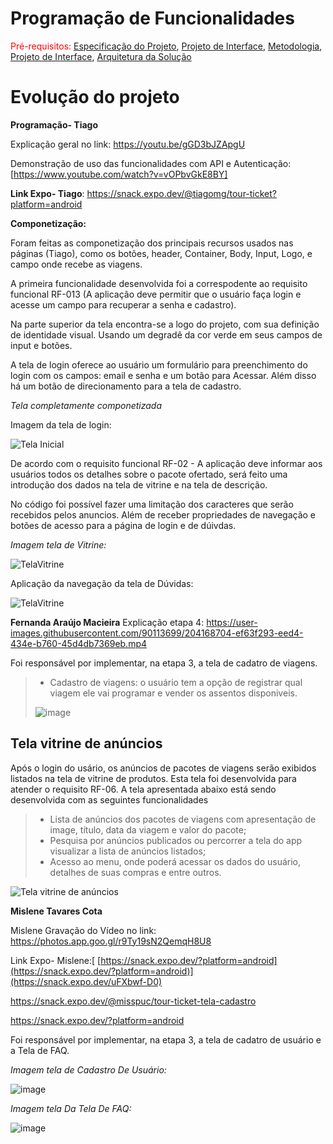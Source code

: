 # Programação de Funcionalidades



<span style="color:red">Pré-requisitos: <a href="2-Especificação do Projeto.md"> Especificação do Projeto</a></span>, <a href="3-Projeto de Interface.md"> Projeto de Interface</a>, <a href="4-Metodologia.md"> Metodologia</a>, <a href="3-Projeto de Interface.md"> Projeto de Interface</a>, <a href="5-Arquitetura da Solução.md"> Arquitetura da Solução</a>

# Evolução do projeto

**Programação- Tiago**

Explicação geral no link: https://youtu.be/gGD3bJZApgU

Demonstração de uso das funcionalidades com API e Autenticação: [https://www.youtube.com/watch?v=vOPbvGkE8BY]

**Link Expo- Tiago**: https://snack.expo.dev/@tiagomg/tour-ticket?platform=android

**Componetização:**

Foram feitas as componetização dos principais recursos usados nas páginas (Tiago), como os botões, header, Container, Body, Input, Logo, e campo onde recebe as viagens. 

A primeira funcionalidade desenvolvida foi a correspodente ao requisito funcional RF-013 (A aplicação deve permitir que o usuário faça login e acesse um campo para recuperar a senha e cadastro). 

Na parte superior da tela encontra-se a logo do projeto, com sua definição de identidade visual. Usando um degradê da cor verde em seus campos de input e botões. 

A tela de login oferece ao usuário um formulário para preenchimento do login com os campos: email e senha e  um botão para Acessar. Além disso há um botão de direcionamento para a tela de cadastro. 

*Tela completamente componetizada*



Imagem da tela de login: 

![Tela Inicial](img/login.JPG)


De acordo com o requisito funcional RF-02	- A aplicação deve informar aos usuários todos os detalhes sobre o pacote ofertado, será feito uma introdução dos dados na tela de vitrine e na tela de descrição. 

No código foi possível fazer uma limitação dos caracteres que serão recebidos pelos anuncios. Além de receber propriedades de navegação e botões de acesso para a página de login e de dúivdas. 

*Imagem tela de Vitrine:* 

![TelaVitrine](img/Vitrine.JPG)

Aplicação da navegação da tela de Dúvidas: 

![TelaVitrine](img/Duvidas.JPG)



**Fernanda Araújo Macieira**
Explicação etapa 4: https://user-images.githubusercontent.com/90113699/204168704-ef63f293-eed4-434e-b760-45d4db7369eb.mp4

Foi responsável por implementar, na etapa 3, a tela de cadatro de viagens.

> - Cadastro de viagens: o usuário tem a opção de registrar qual viagem ele vai programar e vender os assentos disponiveis.
> 
> ![image](https://user-images.githubusercontent.com/90113699/198908558-2fe3f436-abf4-4ab4-a4ba-876ab3562f68.png)


## Tela vitrine de anúncios

Após o login do usário, os anúncios de pacotes de viagens serão exibidos listados na tela de vitrine de produtos. Esta tela foi desenvolvida para atender o requisito RF-06. A tela apresentada abaixo está sendo desenvolvida com as seguintes funcionalidades

> - Lista de anúncios dos pacotes de viagens com apresentação de image, título, data da viagem e valor do pacote;
> - Pesquisa por anúncios publicados ou percorrer a tela do app visualizar a lista de anúncios listados;
> - Acesso ao menu, onde poderá acessar os dados do usuário, detalhes de suas compras e entre outros.

![Tela vitrine de anúncios](img/Vitrine-de-anuncios.png)

**Mislene Tavares Cota**

Mislene Gravação do Vídeo no link: https://photos.app.goo.gl/r9Ty19sN2QemqH8U8

Link Expo- Mislene:[ [https://snack.expo.dev/?platform=android](https://snack.expo.dev/?platform=android)](https://snack.expo.dev/uFXbwf-D0)

https://snack.expo.dev/@misspuc/tour-ticket-tela-cadastro

https://snack.expo.dev/?platform=android


Foi responsável por implementar, na etapa 3, a tela de cadatro de usuário e a Tela de FAQ.

*Imagem tela de Cadastro De Usuário:* 

![image](https://user-images.githubusercontent.com/92118593/204156002-97ccebd6-a9ba-4eae-a456-58780f0d65c6.png)

*Imagem tela Da Tela De FAQ:* 

![image](https://user-images.githubusercontent.com/92118593/204156162-9a062b82-5e50-43cf-9803-c078ccab0be8.png)
